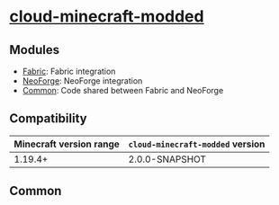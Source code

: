 # [cloud-minecraft-modded](https://github.com/Incendo/cloud-minecraft-modded)

## Modules

<div class="grid cards" markdown>

- [Fabric](./fabric.md): Fabric integration
- [NeoForge](./neoforge.md): NeoForge integration
- [Common](#common): Code shared between Fabric and NeoForge

</div>

## Compatibility

| Minecraft version range | `cloud-minecraft-modded` version |
| ----------------------- | -------------------------------- |
| 1.19.4+                 | 2.0.0-SNAPSHOT                   |

## Common
